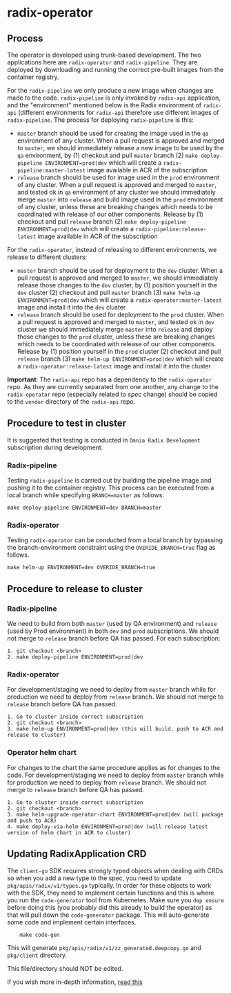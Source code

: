 # radix-operator

## Process

The operator is developed using trunk-based development. The two applications here are `radix-operator` and `radix-pipeline`. They are deployed by downloading and running the correct pre-built images from the container registry. 

For the `radix-pipeline` we only produce a new image when changes are made to the code. `radix-pipeline` is only invoked by `radix-api` application, and the "environment" mentioned below is the Radix environment of `radix-api` (different environments for `radix-api` therefore use different images of `radix-pipeline`. The process for deploying `radix-pipeline` is this:

- `master` branch should be used for creating the image used in the `qa` environment of any cluster. When a pull request is approved and merged to `master`, we should immediately release a new image to be used by the `qa` environment, by (1) checkout and pull `master` branch (2) `make deploy-pipeline ENVIRONMENT=prod|dev` which will create a `radix-pipeline:master-latest` image available in ACR of the subscription
- `release` branch should be used for image used in the `prod` environment of any cluster. When a pull request is approved and merged to `master`, and tested ok in `qa` environment of any cluster we should immediately merge `master` into `release` and build image used in the `prod` environment of any cluster, unless these are breaking changes which needs to be coordinated with release of our other components. Release by (1) checkout and pull `release` branch (2) `make deploy-pipeline ENVIRONMENT=prod|dev` which will create a `radix-pipeline:release-latest` image available in ACR of the subscription

For the `radix-operator`, instead of releasing to different environments, we release to different clusters:

- `master` branch should be used for deployment to the `dev` cluster. When a pull request is approved and merged to `master`, we should immediately release those changes to the `dev` cluster, by (1) position yourself in the `dev` cluster (2) checkout and pull `master` branch (3) `make helm-up ENVIRONMENT=prod|dev` which will create a `radix-operator:master-latest` image and install it into the `dev` cluster
- `release` branch should be used for deployment to the `prod` cluster. When a pull request is approved and merged to `master`, and tested ok in `dev` cluster we should immediately merge `master` into `release` and deploy those changes to the `prod` cluster, unless these are breaking changes which needs to be coordinated with release of our other components. Release by (1) position yourself in the `prod` cluster (2) checkout and pull `release` branch (3) `make helm-up ENVIRONMENT=prod|dev` which will create a `radix-operator:release-latest` image and install it into the cluster

**Important**: The `radix-api` repo has a dependency to the `radix-operator` repo. As they are currently separated from one another, any change to the `radix-operator` repo (especially related to *spec* change) should be copied to the `vendor` directory of the `radix-api` repo.

## Procedure to test in cluster

It is suggested that testing is conducted in `Omnia Radix Development` subscription during development.

### Radix-pipeline

Testing `radix-pipeline` is carried out by building the pipeline image and pushing it to the container registry. This process can be executed from a local branch while specifying `BRANCH=master` as follows.

```
make deploy-pipeline ENVIRONMENT=dev BRANCH=master
```

### Radix-operator

Testing `radix-operator` can be conducted from a local branch by bypassing the branch-environment constraint using the `OVERIDE_BRANCH=true` flag as follows.

```
make helm-up ENVIRONMENT=dev OVERIDE_BRANCH=true
```

## Procedure to release to cluster

### Radix-pipeline

We need to build from both `master` (used by QA environment) and `release` (used by Prod environment) in both `dev` and `prod` subscriptions. We should not merge to `release` branch before QA has passed.
For each subscription:

```
1. git checkout <branch>
2. make deploy-pipeline ENVIRONMENT=prod|dev
```

### Radix-operator

For development/staging we need to deploy from `master` branch while for production we need to deploy from `release` branch. We should not merge to `release` branch before QA has passed.

```
1. Go to cluster inside correct subscription
2. git checkout <branch>
3. make helm-up ENVIRONMENT=prod|dev (this will build, push to ACR and release to cluster)
```

### Operator helm chart

For changes to the chart the same procedure applies as for changes to the code. For development/staging we need to deploy from `master` branch while for production we need to deploy from `release` branch. We should not merge to `release` branch before QA has passed.

```
1. Go to cluster inside correct subscription
2. git checkout <branch>
3. make helm-upgrade-operator-chart ENVIRONMENT=prod|dev (will package and push to ACR)
4. make deploy-via-helm ENVIRONMENT=prod|dev (will release latest version of helm chart in ACR to cluster)
```

## Updating RadixApplication CRD

The `client-go` SDK requires strongly typed objects when dealing with CRDs so when you add a new type to the spec, you need to update `pkg/apis/radix/v1/types.go` typically.
In order for these objects to work with the SDK, they need to implement certain functions and this is where you run the `code-generator` tool from Kubernetes.
Make sure you `dep ensure` before doing this (you probably did this already to build the operator) as that will pull down the `code-generator` package.
This will auto-generate some code and implement certain interfaces.

        make code-gen

This will generate `pkg/apis/radix/v1/zz_generated.deepcopy.go` and `pkg/client` directory.

This file/directory should NOT be edited.

If you wish more in-depth information, [read this](https://blog.openshift.com/kubernetes-deep-dive-code-generation-customresources/)
